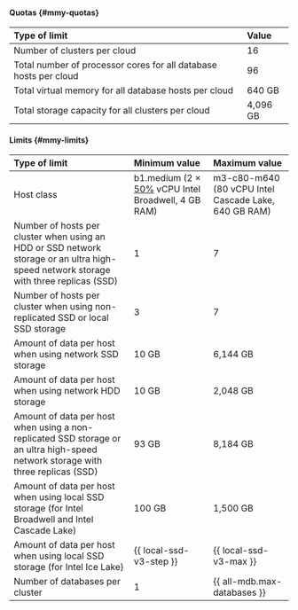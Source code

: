 #### Quotas {#mmy-quotas}

| Type of limit                                                                | Value |
|:-------------------------------------------------------------------------------|:---------|
| Number of clusters per cloud                                            | 16       |
| Total number of processor cores for all database hosts per cloud | 96       |
| Total virtual memory for all database hosts per cloud   | 640 GB   |
| Total storage capacity for all clusters per cloud                     | 4,096 GB  |

#### Limits {#mmy-limits}

| Type of limit                                                                                                               | Minimum value                                                                               | Maximum value                                |
|:------------------------------------------------------------------------------------------------------------------------------|:---------------------------------------------------------------------------------------------------|:-----------------------------------------------------|
| Host class                                                                                                                   | b1.medium (2 × [50%](../../compute/concepts/performance-levels.md) vCPU Intel Broadwell, 4 GB RAM) | m3-c80-m640 (80 vCPU Intel Cascade Lake, 640 GB RAM) |
| Number of hosts per cluster when using an HDD or SSD network storage or an ultra high-speed network storage with three replicas (SSD) | 1                                                                                                  | 7                                                    |
| Number of hosts per cluster when using non-replicated SSD or local SSD storage            | 3                                                                                                  | 7                                                    |
| Amount of data per host when using network SSD storage                                                       | 10 GB                                                                                              | 6,144 GB                                              |
| Amount of data per host when using network HDD storage                                                       | 10 GB                                                                                              | 2,048 GB                                              |
| Amount of data per host when using a non-replicated SSD storage or an ultra high-speed network storage with three replicas (SSD) | 93 GB                                                                                              | 8,184 GB                                              |
| Amount of data per host when using local SSD storage (for Intel Broadwell and Intel Cascade Lake) | 100 GB                                                                                             | 1,500 GB                                              |
| Amount of data per host when using local SSD storage (for Intel Ice Lake)                      | {{ local-ssd-v3-step }}                                                                            | {{ local-ssd-v3-max }}                               |
| Number of databases per cluster                                                                                        | 1                                                                                                  | {{ all-mdb.max-databases }}                                                 |
